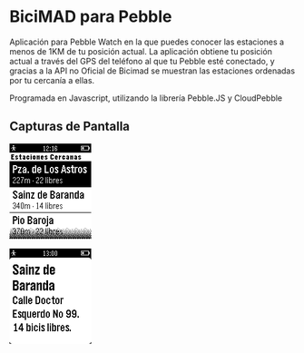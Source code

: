 # BiciMAD para Pebble

Aplicación para Pebble Watch en la que puedes conocer las estaciones a menos de 1KM de tu posición actual. La aplicación obtiene tu posición actual a través del GPS del teléfono al que tu Pebble esté conectado, y gracias a la API no Oficial de Bicimad se muestran las estaciones ordenadas por tu cercanía a ellas.

Programada en Javascript, utilizando la librería Pebble.JS y CloudPebble

**Capturas de Pantalla**
--------------------
![Screenshot #1](https://raw.githubusercontent.com/jesusbotella/PebbleBiciMAD/master/screenshots/pebble_main.png)

![Screenshot #2](https://raw.githubusercontent.com/jesusbotella/PebbleBiciMAD/master/screenshots/pebble_detail.png)
